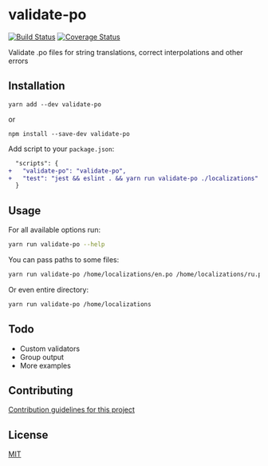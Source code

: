 # validate-po

[![Build Status](https://travis-ci.org/frsv/validate-po.svg?branch=master)](https://travis-ci.org/frsv/validate-po)
[![Coverage Status](https://coveralls.io/repos/github/frsv/validate-po/badge.svg?branch=master)](https://coveralls.io/github/frsv/validate-po?branch=master)

Validate .po files for string translations, correct interpolations and other errors

## Installation

```
yarn add --dev validate-po
```
or
```
npm install --save-dev validate-po
```

Add script to your `package.json`: 

```diff
  "scripts": {
+   "validate-po": "validate-po",
+   "test": "jest && eslint . && yarn run validate-po ./localizations"
  }
```

## Usage

For all available options run:

```bash
yarn run validate-po --help
```

You can pass paths to some files:

```bash
yarn run validate-po /home/localizations/en.po /home/localizations/ru.po
```

Or even entire directory:

```bash
yarn run validate-po /home/localizations
```

## Todo

* Custom validators
* Group output
* More examples

## Contributing

[Contribution guidelines for this project](CONTRIBUTING.md)

## License

[MIT](LICENSE)
